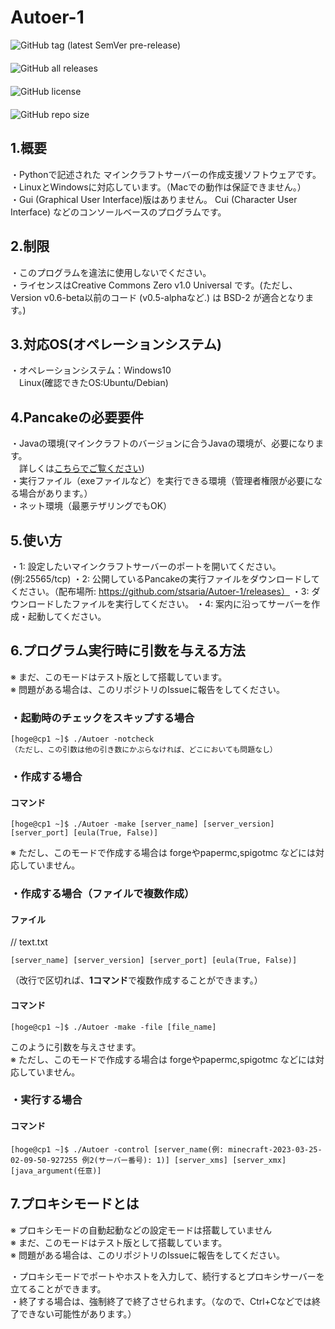 # Autoer-1

<img alt="GitHub tag (latest SemVer pre-release)" src="https://img.shields.io/github/v/tag/stsaria/Autoer-1?include_prereleases" style="display: flex;">　<img alt="GitHub all releases" src="https://img.shields.io/github/downloads/stsaria/Autoer-1/total" style="display: flex;">　<img alt="GitHub license" src="https://img.shields.io/github/license/stsaria/Autoer-1" style="display: flex;">　<img alt="GitHub repo size" src="https://img.shields.io/github/repo-size/stsaria/Autoer-1" style="display: flex;">


## 1.概要
・Pythonで記述された マインクラフトサーバーの作成支援ソフトウェアです。<br>
・LinuxとWindowsに対応しています。（Macでの動作は保証できません。）<br>
・Gui (Graphical User Interface)版はありません。 Cui (Character User Interface) などのコンソールベースのプログラムです。

## 2.制限
・このプログラムを違法に使用しないでください。<br>
・ライセンスはCreative Commons Zero v1.0 Universal です。(ただし、Version v0.6-beta以前のコード (v0.5-alphaなど.) は BSD-2 が適合となります。)

## 3.対応OS(オペレーションシステム)
・オペレーションシステム：Windows10<br>
　Linux(確認できたOS:Ubuntu/Debian)

## 4.Pancakeの必要要件

・Javaの環境(マインクラフトのバージョンに合うJavaの環境が、必要になります。<br>　詳しくは<a href="support-java-version.md">こちらでご覧ください</a>)<br>
・実行ファイル（exeファイルなど）を実行できる環境（管理者権限が必要になる場合があります。）<br>
・ネット環境（最悪テザリングでもOK）

## 5.使い方

・1: 設定したいマインクラフトサーバーのポートを開いてください。(例:25565/tcp)
・2: 公開しているPancakeの実行ファイルをダウンロードしてください。（配布場所: https://github.com/stsaria/Autoer-1/releases）
・3: ダウンロードしたファイルを実行してください。
・4: 案内に沿ってサーバーを作成・起動してください。

## 6.プログラム実行時に引数を与える方法
※ まだ、このモードはテスト版として搭載しています。<br>
※ 問題がある場合は、このリポジトリのIssueに報告をしてください。<br>
### ・起動時のチェックをスキップする場合
```
[hoge@cp1 ~]$ ./Autoer -notcheck
（ただし、この引数は他の引き数にかぶらなければ、どこにおいても問題なし）
```
### ・作成する場合
#### コマンド
```
[hoge@cp1 ~]$ ./Autoer -make [server_name] [server_version] [server_port] [eula(True, False)]
```
※ ただし、このモードで作成する場合は forgeやpapermc,spigotmc などには対応していません。
### ・作成する場合（ファイルで複数作成）
#### ファイル
// text.txt
```
[server_name] [server_version] [server_port] [eula(True, False)]
```
（改行で区切れば、**1コマンド**で複数作成することができます。）
#### コマンド
```
[hoge@cp1 ~]$ ./Autoer -make -file [file_name]
```
このように引数を与えさせます。<br>
※ ただし、このモードで作成する場合は forgeやpapermc,spigotmc などには対応していません。
### ・実行する場合
#### コマンド
```
[hoge@cp1 ~]$ ./Autoer -control [server_name(例: minecraft-2023-03-25-02-09-50-927255 例2(サーバー番号): 1)] [server_xms] [server_xmx] [java_argument(任意)]
```

## 7.プロキシモードとは

※ プロキシモードの自動起動などの設定モードは搭載していません<br>
※ まだ、このモードはテスト版として搭載しています。<br>
※ 問題がある場合は、このリポジトリのIssueに報告をしてください。<br>

・プロキシモードでポートやホストを入力して、続行するとプロキシサーバーを立てることができます。<br>
・終了する場合は、強制終了で終了させられます。（なので、Ctrl+Cなどでは終了できない可能性があります。）
